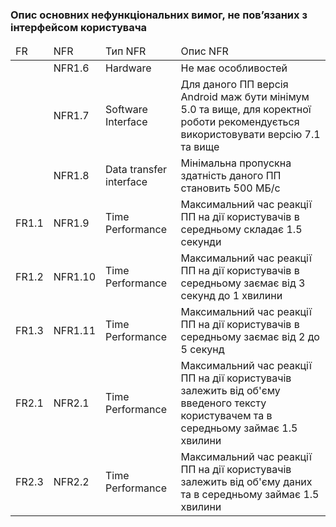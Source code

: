 ### Опис основних нефункціональних вимог, не пов’язаних з інтерфейсом користувача

<table>
  <thead>
    <tr>
      <td>FR</td>
      <td>NFR</td>
      <td>Тип NFR</td>
      <td>Опис NFR</td>
    </tr>
  </thead>
  
  <tr>
      <td></td>
      <td>NFR1.6</td>
      <td>Hardware</td>
      <td>Не має особливостей</td>
  <tr>
    
  <tr>
      <td></td>
      <td>NFR1.7</td>
      <td>Software Interface</td>
      <td>Для даного ПП версія Android маж бути мінімум 5.0 та вище,
      для коректної роботи рекомендується використовувати версію 7.1 та вище</td>
  <tr>
  
   <tr>
      <td></td>
      <td>NFR1.8</td>
      <td>Data transfer interface</td>
      <td>Мінімальна пропускна здатність даного ПП становить 500 МБ/с </td>
  <tr>
  
  <tr>
      <td>FR1.1</td>
      <td>NFR1.9</td>
      <td>Time Performance</td>
      <td>Максимальний час
реакції ПП на дії користувачів в середньому складає 1.5 секунди</td>
  <tr>
  
   <tr>
      <td>FR1.2</td>
      <td>NFR1.10</td>
      <td>Time Performance</td>
      <td>Максимальний час
реакції ПП на дії користувачів в середньому заємає від 3 секунд до 1 хвилини</td>
  <tr>
  
  <tr>
      <td>FR1.3</td>
      <td>NFR1.11</td>
      <td>Time Performance</td>
      <td>Максимальний час
реакції ПП на дії користувачів в середньому заємає від 2 до 5 секунд</td>
  <tr>
  
  <tr>
      <td>FR2.1</td>
      <td>NFR2.1</td>
      <td>Time Performance</td>
      <td>Максимальний час
реакції ПП на дії користувачів залежить від об'єму введеного тексту користувачем та в середньому займає 1.5 хвилини</td>
  <tr>
  
  <tr>
      <td>FR2.3</td>
      <td>NFR2.2</td>
      <td>Time Performance</td>
      <td>Максимальний час
реакції ПП на дії користувачів залежить від об'єму даних та в середньому займає 1.5 хвилини</td>
  <tr>
